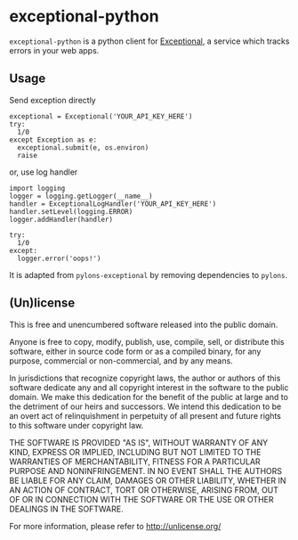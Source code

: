 # exceptional-python

`exceptional-python` is a python client for [Exceptional][], a service which
tracks errors in your web apps.

  [exceptional]: http://getexceptional.com

## Usage

Send exception directly

    exceptional = Exceptional('YOUR_API_KEY_HERE')
    try:
      1/0
    except Exception as e:
      exceptional.submit(e, os.environ)
      raise

or, use log handler

    import logging
    logger = logging.getLogger(__name__)
    handler = ExceptionalLogHandler('YOUR_API_KEY_HERE')
    handler.setLevel(logging.ERROR)
    logger.addHandler(handler)
    
    try:
      1/0
    except:
      logger.error('oops!')
  
It is adapted from `pylons-exceptional` by removing dependencies to `pylons`.

## (Un)license

This is free and unencumbered software released into the public domain.

Anyone is free to copy, modify, publish, use, compile, sell, or
distribute this software, either in source code form or as a compiled
binary, for any purpose, commercial or non-commercial, and by any
means.

In jurisdictions that recognize copyright laws, the author or authors
of this software dedicate any and all copyright interest in the
software to the public domain. We make this dedication for the benefit
of the public at large and to the detriment of our heirs and
successors. We intend this dedication to be an overt act of
relinquishment in perpetuity of all present and future rights to this
software under copyright law.

THE SOFTWARE IS PROVIDED "AS IS", WITHOUT WARRANTY OF ANY KIND,
EXPRESS OR IMPLIED, INCLUDING BUT NOT LIMITED TO THE WARRANTIES OF
MERCHANTABILITY, FITNESS FOR A PARTICULAR PURPOSE AND NONINFRINGEMENT.
IN NO EVENT SHALL THE AUTHORS BE LIABLE FOR ANY CLAIM, DAMAGES OR
OTHER LIABILITY, WHETHER IN AN ACTION OF CONTRACT, TORT OR OTHERWISE,
ARISING FROM, OUT OF OR IN CONNECTION WITH THE SOFTWARE OR THE USE OR
OTHER DEALINGS IN THE SOFTWARE.

For more information, please refer to <http://unlicense.org/>
